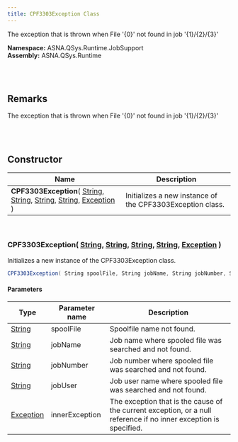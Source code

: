 ```yaml
---
title: CPF3303Exception Class
---
```


The exception that is thrown when File '{0}' not found in job '{1}/{2}/{3}'

**Namespace:** ASNA.QSys.Runtime.JobSupport <br/>
**Assembly:** ASNA.QSys.Runtime

<br>
<br>

## Remarks

The exception that is thrown when File '{0}' not found in job '{1}/{2}/{3}'

[//]: # ($$TODO: Complete the Remarks section.)

<br>
<br>

## Constructor

| Name |  Description 
| --- | --- 
| **CPF3303Exception**( [String](https://docs.microsoft.com/en-us/dotnet/api/system.string), [String](https://docs.microsoft.com/en-us/dotnet/api/system.string), [String](https://docs.microsoft.com/en-us/dotnet/api/system.string), [String](https://docs.microsoft.com/en-us/dotnet/api/system.string), [Exception](https://docs.microsoft.com/en-us/dotnet/api/system.exception) ) | Initializes a new instance of the CPF3303Exception class.

<br>

### CPF3303Exception( [String](https://docs.microsoft.com/en-us/dotnet/api/system.string), [String](https://docs.microsoft.com/en-us/dotnet/api/system.string), [String](https://docs.microsoft.com/en-us/dotnet/api/system.string), [String](https://docs.microsoft.com/en-us/dotnet/api/system.string), [Exception](https://docs.microsoft.com/en-us/dotnet/api/system.exception) )

Initializes a new instance of the CPF3303Exception class.

```cs
CPF3303Exception( String spoolFile, String jobName, String jobNumber, String jobUser, Exception innerException );
```

#### Parameters

| Type | Parameter name | Description
| --- | --- | ---
| [String](https://docs.microsoft.com/en-us/dotnet/api/system.string) | spoolFile | Spoolfile name not found. 
| [String](https://docs.microsoft.com/en-us/dotnet/api/system.string) | jobName | Job name where spooled file was searched and not found. 
| [String](https://docs.microsoft.com/en-us/dotnet/api/system.string) | jobNumber | Job number where spooled file was searched and not found. 
| [String](https://docs.microsoft.com/en-us/dotnet/api/system.string) | jobUser | Job user name where spooled file was searched and not found. 
| [Exception](https://docs.microsoft.com/en-us/dotnet/api/system.exception) | innerException | The exception that is the cause of the current exception, or a null reference if no inner exception is specified. 

<br>


<br>
<br>

